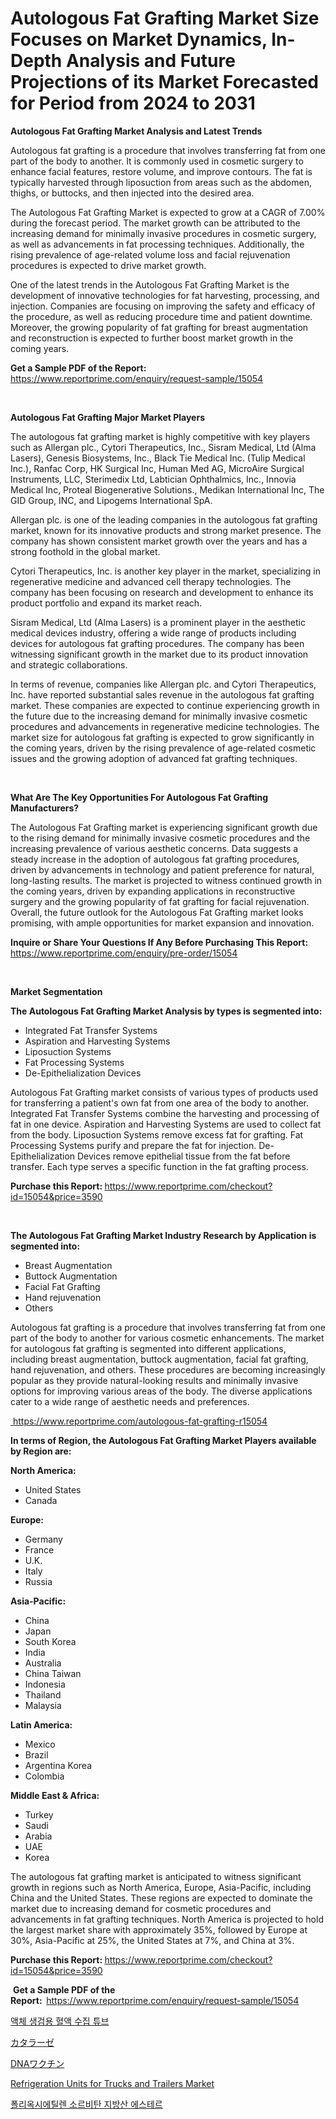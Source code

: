 <p><h1>Autologous Fat Grafting Market Size Focuses on Market Dynamics, In-Depth Analysis and Future Projections of its Market Forecasted for Period from 2024 to 2031</h1></p><p><strong>Autologous Fat Grafting Market Analysis and Latest Trends</strong></p>
<p><p>Autologous fat grafting is a procedure that involves transferring fat from one part of the body to another. It is commonly used in cosmetic surgery to enhance facial features, restore volume, and improve contours. The fat is typically harvested through liposuction from areas such as the abdomen, thighs, or buttocks, and then injected into the desired area.</p><p>The Autologous Fat Grafting Market is expected to grow at a CAGR of 7.00% during the forecast period. The market growth can be attributed to the increasing demand for minimally invasive procedures in cosmetic surgery, as well as advancements in fat processing techniques. Additionally, the rising prevalence of age-related volume loss and facial rejuvenation procedures is expected to drive market growth.</p><p>One of the latest trends in the Autologous Fat Grafting Market is the development of innovative technologies for fat harvesting, processing, and injection. Companies are focusing on improving the safety and efficacy of the procedure, as well as reducing procedure time and patient downtime. Moreover, the growing popularity of fat grafting for breast augmentation and reconstruction is expected to further boost market growth in the coming years.</p></p>
<p><strong>Get a Sample PDF of the Report:&nbsp;</strong> <a href="https://www.reportprime.com/enquiry/request-sample/15054">https://www.reportprime.com/enquiry/request-sample/15054</a></p>
<p>&nbsp;</p>
<p><strong>Autologous Fat Grafting Major Market Players</strong></p>
<p><p>The autologous fat grafting market is highly competitive with key players such as Allergan plc., Cytori Therapeutics, Inc., Sisram Medical, Ltd (Alma Lasers), Genesis Biosystems, Inc., Black Tie Medical Inc. (Tulip Medical Inc.), Ranfac Corp, HK Surgical Inc, Human Med AG, MicroAire Surgical Instruments, LLC, Sterimedix Ltd, Labtician Ophthalmics, Inc., Innovia Medical Inc, Proteal Biogenerative Solutions., Medikan International Inc, The GID Group, INC, and Lipogems International SpA.</p><p>Allergan plc. is one of the leading companies in the autologous fat grafting market, known for its innovative products and strong market presence. The company has shown consistent market growth over the years and has a strong foothold in the global market.</p><p>Cytori Therapeutics, Inc. is another key player in the market, specializing in regenerative medicine and advanced cell therapy technologies. The company has been focusing on research and development to enhance its product portfolio and expand its market reach.</p><p>Sisram Medical, Ltd (Alma Lasers) is a prominent player in the aesthetic medical devices industry, offering a wide range of products including devices for autologous fat grafting procedures. The company has been witnessing significant growth in the market due to its product innovation and strategic collaborations.</p><p>In terms of revenue, companies like Allergan plc. and Cytori Therapeutics, Inc. have reported substantial sales revenue in the autologous fat grafting market. These companies are expected to continue experiencing growth in the future due to the increasing demand for minimally invasive cosmetic procedures and advancements in regenerative medicine technologies. The market size for autologous fat grafting is expected to grow significantly in the coming years, driven by the rising prevalence of age-related cosmetic issues and the growing adoption of advanced fat grafting techniques.</p></p>
<p>&nbsp;</p>
<p><strong>What Are The Key Opportunities For Autologous Fat Grafting Manufacturers?</strong></p>
<p><p>The Autologous Fat Grafting market is experiencing significant growth due to the rising demand for minimally invasive cosmetic procedures and the increasing prevalence of various aesthetic concerns. Data suggests a steady increase in the adoption of autologous fat grafting procedures, driven by advancements in technology and patient preference for natural, long-lasting results. The market is projected to witness continued growth in the coming years, driven by expanding applications in reconstructive surgery and the growing popularity of fat grafting for facial rejuvenation. Overall, the future outlook for the Autologous Fat Grafting market looks promising, with ample opportunities for market expansion and innovation.</p></p>
<p><strong>Inquire or Share Your Questions If Any Before Purchasing This Report:</strong> <a href="https://www.reportprime.com/enquiry/pre-order/15054">https://www.reportprime.com/enquiry/pre-order/15054</a></p>
<p>&nbsp;</p>
<p><strong>Market Segmentation</strong></p>
<p><strong>The Autologous Fat Grafting Market Analysis by types is segmented into:</strong></p>
<p><ul><li>Integrated Fat Transfer Systems</li><li>Aspiration and Harvesting Systems</li><li>Liposuction Systems</li><li>Fat Processing Systems</li><li>De-Epithelialization Devices</li></ul></p>
<p><p>Autologous Fat Grafting market consists of various types of products used for transferring a patient's own fat from one area of the body to another. Integrated Fat Transfer Systems combine the harvesting and processing of fat in one device. Aspiration and Harvesting Systems are used to collect fat from the body. Liposuction Systems remove excess fat for grafting. Fat Processing Systems purify and prepare the fat for injection. De-Epithelialization Devices remove epithelial tissue from the fat before transfer. Each type serves a specific function in the fat grafting process.</p></p>
<p><strong>Purchase this Report:&nbsp;</strong><a href="https://www.reportprime.com/checkout?id=15054&price=3590">https://www.reportprime.com/checkout?id=15054&price=3590</a></p>
<p>&nbsp;</p>
<p><strong>The Autologous Fat Grafting Market Industry Research by Application is segmented into:</strong></p>
<p><ul><li>Breast Augmentation</li><li>Buttock Augmentation</li><li>Facial Fat Grafting</li><li>Hand rejuvenation</li><li>Others</li></ul></p>
<p><p>Autologous fat grafting is a procedure that involves transferring fat from one part of the body to another for various cosmetic enhancements. The market for autologous fat grafting is segmented into different applications, including breast augmentation, buttock augmentation, facial fat grafting, hand rejuvenation, and others. These procedures are becoming increasingly popular as they provide natural-looking results and minimally invasive options for improving various areas of the body. The diverse applications cater to a wide range of aesthetic needs and preferences.</p></p>
<p><a href="https://www.reportprime.com/autologous-fat-grafting-r15054">&nbsp;https://www.reportprime.com/autologous-fat-grafting-r15054</a></p>
<p><strong>In terms of Region, the Autologous Fat Grafting Market Players available by Region are:</strong></p>
<p>
    <p> <strong> North America: </strong>
        <ul>
            <li>United States</li>
            <li>Canada</li>
        </ul>
        </p> 
    <p> <strong> Europe: </strong>
        <ul>
            <li>Germany</li>
            <li>France</li>
            <li>U.K.</li>
            <li>Italy</li>
            <li>Russia</li>
        </ul>
        </p> 
    <p> <strong> Asia-Pacific: </strong>
        <ul>
            <li>China</li>
            <li>Japan</li>
            <li>South Korea</li>
            <li>India</li>
            <li>Australia</li>
            <li>China Taiwan</li>
            <li>Indonesia</li>
            <li>Thailand</li>
            <li>Malaysia</li>
        </ul>
        </p> 
    <p> <strong> Latin America: </strong>
        <ul>
            <li>Mexico</li>
            <li>Brazil</li>
            <li>Argentina Korea</li>
            <li>Colombia</li>
        </ul>
        </p> 
    <p> <strong> Middle East & Africa: </strong>
        <ul>
            <li>Turkey</li>
            <li>Saudi</li>
            <li>Arabia</li>
            <li>UAE</li>
            <li>Korea</li>
        </ul>
    </p>
    </p>
<p><p>The autologous fat grafting market is anticipated to witness significant growth in regions such as North America, Europe, Asia-Pacific, including China and the United States. These regions are expected to dominate the market due to increasing demand for cosmetic procedures and advancements in fat grafting techniques. North America is projected to hold the largest market share with approximately 35%, followed by Europe at 30%, Asia-Pacific at 25%, the United States at 7%, and China at 3%.</p></p>
<p><strong>Purchase this Report: </strong><a href="https://www.reportprime.com/checkout?id=15054&price=3590">https://www.reportprime.com/checkout?id=15054&price=3590</a></p>
<p>&nbsp;<strong>Get a Sample PDF of the Report:&nbsp;&nbsp;</strong><a href="https://www.reportprime.com/enquiry/request-sample/15054">https://www.reportprime.com/enquiry/request-sample/15054</a></p>
<p><strong></strong></p>
<p><p><a href="https://medium.com/@emmamoy1/%EC%9C%A0%EB%8F%99-%EC%83%9D%EC%B2%B4%EA%B2%80%EC%82%AC%EB%A5%BC-%EC%9C%84%ED%95%9C-%EA%B8%80%EB%A1%9C%EB%B2%8C-%ED%98%88%EC%95%A1-%EC%B1%84%EC%B7%A8%EA%B4%80-%ED%8A%9C%EB%B8%8C-%EC%8B%9C%EC%9E%A5-%EB%B6%84%EC%84%9D-%EB%8F%99%ED%96%A5-%EC%98%88%EC%B8%A1-%EB%B0%8F-%EC%84%B1%EC%9E%A5-%EA%B8%B0%ED%9A%8C-2024-2031-%EC%9D%84-%EB%8B%A4%EB%A3%AC-112%ED%8E%98%EC%9D%B4%EC%A7%80-%EB%B3%B4%EA%B3%A0%EC%84%9C-138d77ad9e9c">액체 생검용 혈액 수집 튜브</a></p><p><a href="https://medium.com/@awicka/2024%E5%B9%B4%E3%81%8B%E3%82%892031%E5%B9%B4%E3%81%BE%E3%81%A7%E3%81%AE9-7-%E3%81%AEcagr%E3%81%A7%E6%8B%A1%E5%A4%A7%E3%81%99%E3%82%8B%E3%82%AB%E3%82%BF%E3%83%A9%E3%83%BC%E3%82%BC%E5%B8%82%E5%A0%B4%E3%81%AE%E8%A6%8F%E6%A8%A1%E3%81%AB%E9%96%A2%E3%81%99%E3%82%8B%E6%B4%9E%E5%AF%9F-bad37dbd1b99">カタラーゼ</a></p><p><a href="https://medium.com/@freedayundt2023/dna%E3%83%AF%E3%82%AF%E3%83%81%E3%83%B3%E5%B8%82%E5%A0%B4%E3%81%AE%E3%82%B5%E3%82%A4%E3%82%BA%E3%81%A8%E3%82%B7%E3%82%A7%E3%82%A2%E5%88%86%E6%9E%90-%E6%88%90%E9%95%B7%E3%83%88%E3%83%AC%E3%83%B3%E3%83%89%E3%81%A8%E4%BA%88%E6%B8%AC2024%E5%B9%B4-2031%E5%B9%B4-8ae61b7fd29f">DNAワクチン</a></p><p><a href="https://medium.com/@lisastevens48/future-trends-in-global-refrigeration-units-for-trucks-and-trailers-market-market-insights-and-e6377aff0f1f">Refrigeration Units for Trucks and Trailers Market</a></p><p><a href="https://medium.com/@bobbyreitenberg879562023/%ED%8F%B4%EB%A6%AC%EC%98%A5%EC%8B%9C%EC%97%90%ED%8B%B8%EB%A0%8C-%EC%86%8C%EB%A5%B4%EB%B9%84%ED%83%84-%EC%A7%80%EB%B0%A9%EC%82%B0-%EC%97%90%EC%8A%A4%ED%85%8C%EB%A5%B4-%EC%8B%9C%EC%9E%A5-%EA%B7%9C%EB%AA%A8-%EC%84%B1%EC%9E%A5-%EB%B0%8F-%EC%8B%9C%EC%9E%A5-%EC%84%B8%EB%B6%84%ED%99%94-%EB%B0%8F-%EC%A7%80%EC%97%AD%EB%B3%84-%ED%86%B5%EC%B0%B0%EB%A0%A5-%EB%B0%8F-2031%EB%85%84%EA%B9%8C%EC%A7%80%EC%9D%98-%EC%98%88%EC%B8%A1%EC%97%90-%EB%8C%80%ED%95%9C-%EC%82%B0%EC%97%85-%EB%B6%84%EC%84%9D-43c0ba08ec5e">폴리옥시에틸렌 소르비탄 지방산 에스테르</a></p></p>